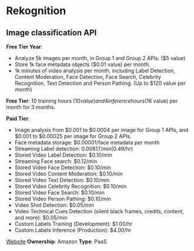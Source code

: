 # Rekognition

## Image classification API
**Free Tier Year**:

- Analyze 5k images per month, in Group 1 and Group 2 APIs. ($5 value)
- Store 1k face metadata objects ($0.01 value) per month.
- 1k minutes of video analysis per month, including Label Detection, Content Moderation, Face Detection, Face Search, Celebrity Recognition, Text Detection and Person Pathing. (Up to $120 value per month)

**Free Tier**: 10 training hours ($10 value) and 4 inference hours ($16 value) per month for 3 months.

**Paid Tier**:

- Image analysis from $0.001 to $0.0004 per image for Group 1 APIs, and $0.001 to $0.00025 per image for Group 2 APIs.
- Face metadata storage: $0.00001/face metadata per month
- Streaming Label detection: $0.00817/min ($0.49/hr)
- Stored Video Label Detection: $0.10/min
- Streaming Face search: $0.12/min
- Stored Video Face Detection: $0.10/min
- Stored Video Content Moderation: $0.10/min
- Stored Video Text Detection: $0.10/min
- Stored Video Celebrity Recognition: $0.10/min
- Stored Video Face Search: $0.10/min
- Stored Video Person Pathing: $0.10/min
- Video Shot Detection: $0.05/min
- Video Technical Cues Detection (silent black frames, credits, content, and more): $0.05/min
- Custom Labels Training (Development): $1.00/hr
- Custom Labels Inference (Production): $4.00/hr

[Website](https://aws.amazon.com/rekognition/)
**Ownership**: Amazon
**Type**: PaaS
